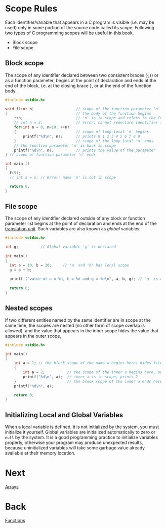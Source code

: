 # Scope Rules
Each identifier/variable that appears in a C program is visible (i.e. may be used) only in some portion of the source code called its *scope*. Following two types of C programming scopes will be useful in this book,
- Block scope
- File scope

## Block scope
The scope of any identifier declared between two consistent braces (`{}`) or as a function parameter, begins at the point of declaration and ends at the end of the block, i.e. at the closing brace `}`, or at the end of the function body.
```c++
#include <stdio.h>

void f(int n)                   // scope of the function parameter 'n' begins
{                               // the body of the function begins
    ++n;                        // 'n' is in scope and refers to the function parameter
    // int n = 2;               // error: cannot redeclare identifier in the same scope
    for(int n = 0; n<10; ++n)
    {                           // scope of loop-local 'n' begins
        printf("%d\n", n);      // prints 0 1 2 3 4 5 6 7 8 9
    }                           // scope of the loop-local 'n' ends
    // the function parameter 'n' is back in scope
    printf("%d\n", n);          // prints the value of the parameter
} // scope of function parameter 'n' ends

int main ()
{
  f(5);
  // int a = n; // Error: name 'n' is not in scope

  return 0;
}
```

## File scope
The scope of any identifier declared outside of any block or function parameter list begins at the point of declaration and ends at the end of the [translation unit](https://en.wikipedia.org/wiki/Translation_unit_(programming)). Such variables are also known as *global* variables.
```c++
#include <stdio.h>

int g;          // Global variable 'g' is declared
 
int main()
{
  int a = 10, b = 20;     // 'a' and 'b' has local scope
  g = a + b;
 
  printf ("value of a = %d, b = %d and g = %d\n", a, b, g); // 'g' is accessible since it has file scope.
 
  return 0;
}
```

## Nested scopes
If two different entities named by the same identifier are in scope at the same time, the scopes are nested (no other form of scope overlap is allowed), and the value that appears in the inner scope hides the value that appears in the outer scope,
```c++
#include <stdio.h>

int main()
{
    int a = 1; // the block scope of the name a begins here; hides file-scope a
    {
        int a = 2;          // the scope of the inner a begins here, outer a is hidden
        printf("%d\n", a);  // inner a is in scope, prints 2
    }                       // the block scope of the inner a ends here
    printf("%d\n", a);

    return 0;
}
```

## Initializing Local and Global Variables
When a local variable is defined, it is not initialized by the system, you must initialize it yourself. Global variables are initialized automatically to zero or `null` by the system. It is a good programming practice to initialize variables properly, otherwise your program may produce unexpected results, because uninitialized variables will take some garbage value already available at their memory location.

# Next

[Arrays](../sec09/functions.md)


# Back

[Functions](../sec11/arrays.md)
